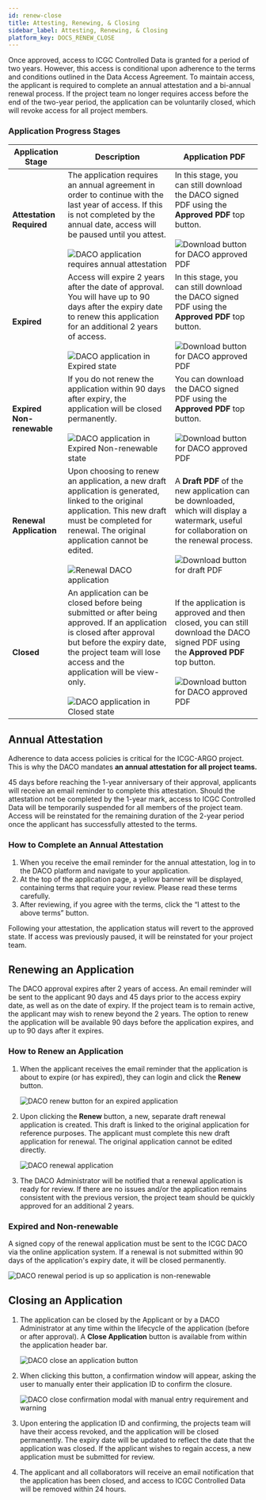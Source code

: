```yaml
---
id: renew-close
title: Attesting, Renewing, & Closing
sidebar_label: Attesting, Renewing, & Closing
platform_key: DOCS_RENEW_CLOSE
---
```


Once approved, access to ICGC Controlled Data is granted for a period of two years. However, this access is conditional upon adherence to the terms and conditions outlined in the Data Access Agreement. To maintain access, the applicant is required to complete an annual attestation and a bi-annual renewal process. If the project team no longer requires access before the end of the two-year period, the application can be voluntarily closed, which will revoke access for all project members.

### Application Progress Stages

| Application Stage         | Description                                                                                                                                                                                                                                                                                                       | Application PDF                                                                                                                                                                                                                   |
| ------------------------- | ----------------------------------------------------------------------------------------------------------------------------------------------------------------------------------------------------------------------------------------------------------------------------------------------------------------- | --------------------------------------------------------------------------------------------------------------------------------------------------------------------------------------------------------------------------------- |
| **Attestation Required**  | The application requires an annual agreement in order to continue with the last year of access. If this is not completed by the annual date, access will be paused until you attest. <br/> <br/> ![DACO application requires annual attestation](/assets/data-access/daco-annual-attestation.png)                 | In this stage, you can still download the DACO signed PDF using the **Approved PDF** top button. <br /><br /> ![Download button for DACO approved PDF](/assets/data-access/download-approved.png)                                 |
| **Expired**               | Access will expire 2 years after the date of approval. You will have up to 90 days after the expiry date to renew this application for an additional 2 years of access. <br/> <br/> ![DACO application in Expired state](/assets/data-access/daco-expired-renewable.png)                                          | In this stage, you can still download the DACO signed PDF using the **Approved PDF** top button. <br /><br /> ![Download button for DACO approved PDF](/assets/data-access/download-approved.png)                                 |
| **Expired Non-renewable** | If you do not renew the application within 90 days after expiry, the application will be closed permanently. <br/> <br/> ![DACO application in Expired Non-renewable state](/assets/data-access/daco-expired-nonrenewable.png)                                                                                    | You can download the DACO signed PDF using the **Approved PDF** top button. <br /><br /> ![Download button for DACO approved PDF](/assets/data-access/download-approved.png)                                                      |
| **Renewal Application**   | Upon choosing to renew an application, a new draft application is generated, linked to the original application. This new draft must be completed for renewal. The original application cannot be edited. <br/> <br/> ![Renewal DACO application](/assets/data-access/daco-renewal.png)                           | A **Draft PDF** of the new application can be downloaded, which will display a watermark, useful for collaboration on the renewal process. <br /><br /> ![Download button for draft PDF](/assets/data-access/download-draft.png)  |
| **Closed**                | An application can be closed before being submitted or after being approved. If an application is closed after approval but before the expiry date, the project team will lose access and the application will be view-only. <br/> <br/> ![DACO application in Closed state](/assets/data-access/daco-closed.png) | If the application is approved and then closed, you can still download the DACO signed PDF using the **Approved PDF** top button. <br /><br />![Download button for DACO approved PDF](/assets/data-access/download-approved.png) |

## Annual Attestation

Adherence to data access policies is critical for the ICGC-ARGO project. This is why the DACO mandates **an annual attestation for all project teams.**

45 days before reaching the 1-year anniversary of their approval, applicants will receive an email reminder to complete this attestation. Should the attestation not be completed by the 1-year mark, access to ICGC Controlled Data will be temporarily suspended for all members of the project team. Access will be reinstated for the remaining duration of the 2-year period once the applicant has successfully attested to the terms.

### How to Complete an Annual Attestation

1. When you receive the email reminder for the annual attestation, log in to the DACO platform and navigate to your application.
2. At the top of the application page, a yellow banner will be displayed, containing terms that require your review. Please read these terms carefully.
3. After reviewing, if you agree with the terms, click the “I attest to the above terms” button.

Following your attestation, the application status will revert to the approved state. If access was previously paused, it will be reinstated for your project team.

## Renewing an Application

The DACO approval expires after 2 years of access. An email reminder will be sent to the applicant 90 days and 45 days prior to the access expiry date, as well as on the date of expiry. If the project team is to remain active, the applicant may wish to renew beyond the 2 years. The option to renew the application will be available 90 days before the application expires, and up to 90 days after it expires.

### How to Renew an Application

1. When the applicant receives the email reminder that the application is about to expire (or has expired), they can login and click the **Renew** button.

   ![DACO renew button for an expired application](/assets/data-access/daco-renew-button.png)

2. Upon clicking the **Renew** button, a new, separate draft renewal application is created. This draft is linked to the original application for reference purposes. The applicant must complete this new draft application for renewal. The original application cannot be edited directly.

   ![DACO renewal application](/assets/data-access/daco-renewal-application.png)

3. The DACO Administrator will be notified that a renewal application is ready for review. If there are no issues and/or the application remains consistent with the previous version, the project team should be quickly approved for an additional 2 years.

### Expired and Non-renewable

A signed copy of the renewal application must be sent to the ICGC DACO via the online application system. If a renewal is not submitted within 90 days of the application's expiry date, it will be closed permanently.

![DACO renewal period is up so application is non-renewable](/assets/data-access/daco-renewal-is-up.png)

## Closing an Application

1. The application can be closed by the Applicant or by a DACO Administrator at any time within the lifecycle of the application (before or after approval). A **Close Application** button is available from within the application header bar.

   ![DACO close an application button](/assets/data-access/daco-close-button.png)

2. When clicking this button, a confirmation window will appear, asking the user to manually enter their application ID to confirm the closure.

   ![DACO close confirmation modal with manual entry requirement and warning](/assets/data-access/daco-close-modal.png)

3. Upon entering the application ID and confirming, the projects team will have their access revoked, and the application will be closed permanently. The expiry date will be updated to reflect the date that the application was closed. If the applicant wishes to regain access, a new application must be submitted for review.
4. The applicant and all collaborators will receive an email notification that the application has been closed, and access to ICGC Controlled Data will be removed within 24 hours.
